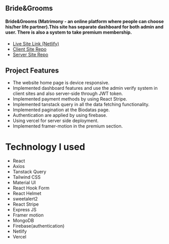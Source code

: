 ## Bride&Grooms
#### Bride&Grooms (Matrimony - an online platform where people can choose his/her life partner).This site has separate dashboard for both admin and user. There is also a system to take premium membership.

- [Live Site Link (Netlify)](https://transcendent-stardust-3e6ba6.netlify.app/)
- [Client Site Repo](https://github.com/AALabonya/Bride-Grooms)
- [Server Site Repo](https://github.com/AALabonya/Bride-Grooms-Server)

 ## Project Features

 - The website home page is device responsive.
 - Implemented dashboard features and use the admin verify system in client sites  and also server-side through JWT token.
- Implemented payment methods by using React Stripe.
- Implemented tanstack query in all the data fetching functionality.
- Implemented pagination at the Biodatas page.
- Authentication are applied by using firebase.
- Using vercel for server side deployment.
- Implemented framer-motion in the premium section.


# Technology I used 

- React
- Axios
- Tanstack Query
- Tailwind CSS
- Material UI
- React Hook Form
- React Helmet
- sweetalert2
- React Stripe 
- Express JS
- Framer motion
- MongoDB
- Firebase(authentication)
- Netlify
- Vercel
